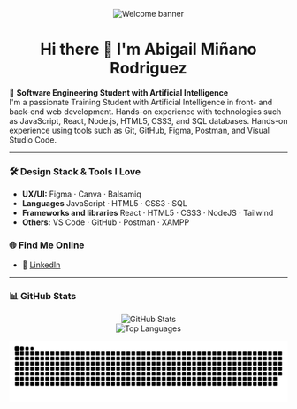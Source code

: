 <p align="center">
  <img src="https://yourdomain.com/banner.gif" alt="Welcome banner" />
</p>

<h1 align="center">Hi there 👋 I'm Abigail Miñano Rodriguez</h1>

🎨 **Software Engineering Student with Artificial Intelligence**  
I'm a passionate Training Student with Artificial Intelligence in front- and back-end web development. Hands-on experience with technologies such as JavaScript, React, Node.js, HTML5, CSS3, and SQL databases. Hands-on experience using tools such as Git, GitHub, Figma, Postman, and Visual Studio Code. 

---

### 🛠️ Design Stack & Tools I Love  
- **UX/UI:** Figma · Canva · Balsamiq
- **Languages** JavaScript · HTML5 · CSS3 · SQL
- **Frameworks and libraries** React · HTML5 · CSS3 · NodeJS · Tailwind
- **Others:** VS Code · GitHub · Postman · XAMPP

### 🌐 Find Me Online
- 💼 [LinkedIn](https://www.linkedin.com/in/abigail-mi%C3%B1ano-rodriguez-237643300/)

---

### 📊 GitHub Stats

<p align="center">
  <img src="https://github-readme-stats.vercel.app/api?username=shesith&show_icons=true&theme=radical" alt="GitHub Stats" />
  <br />
  <img src="https://github-readme-stats.vercel.app/api/top-langs/?username=shesith&layout=compact&theme=radical" alt="Top Languages" />
</p>


![Snake animation](https://github.com/luisadriannu/snake/blob/main/snake.svg)

